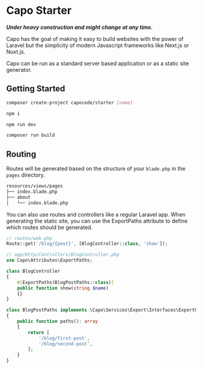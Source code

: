 # Capo Starter

**_Under heavy construction and might change at any time._**

Capo has the goal of making it easy to build websites with the power of Laravel but the simplicity of modern Javascript frameworks like Next.js or Nuxt.js.

Capo can be run as a standard server based application or as a static site generator.

## Getting Started

```bash
composer create-project capocode/starter [name]

npm i

npm run dev

composer run build
```

## Routing

Routes will be generated based on the structure of your `blade.php` in the `pages` directory.

```bash
resources/views/pages
├── index.blade.php
├── about
│   └── index.blade.php
```

You can also use routes and controllers like a regular Laravel app. When generating the static site, you can use the ExportPaths attribute to define which routes should be generated.

```php
// routes/web.php
Route::get('/blog/{post}', [BlogController::class, 'show']);

// app/Http/Controllers/BlogController.php
use Capo\Attributes\ExportPaths;

class BlogController
{
    #[ExportPaths(BlogPostPaths::class)]
    public function show(string $name)
    {}
}

class BlogPostPaths implements \Capo\Services\Export\Interfaces\ExportPaths
{
    public function paths(): array
    {
        return [
            '/blog/first-post',
            '/blog/second-post',
        ];
    }
}
```

